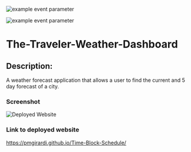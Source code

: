 
![example event parameter](https://img.shields.io/badge/Bootstrap-563D7C?style=for-the-badge&logo=bootstrap&logoColor=white)

![example event parameter](	https://img.shields.io/badge/jQuery-0769AD?style=for-the-badge&logo=jquery&logoColor=white)


# The-Traveler-Weather-Dashboard

## Description:

A weather forecast application that allows a user to find the current and 5 day forecast of a city.

### Screenshot

![Deployed Website](/assets/images/Work%20Day%20Scheduler.gif)

### Link to deployed website

https://pmgirardi.github.io/Time-Block-Schedule/
